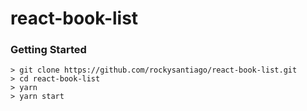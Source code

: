 # react-book-list

### Getting Started

```
> git clone https://github.com/rockysantiago/react-book-list.git
> cd react-book-list
> yarn
> yarn start
```
